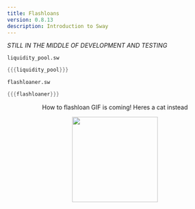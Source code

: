 ```yaml
---
title: Flashloans
version: 0.8.13
description: Introduction to Sway
---
```


*STILL IN THE MIDDLE OF DEVELOPMENT AND TESTING*

`liquidity_pool.sw`

```rust
{{{liquidity_pool}}}
```

`flashloaner.sw`

```rust
{{{flashloaner}}}
```

<p align="center">
How to flashloan GIF is coming! Heres a cat instead
</p>
<p align="center">
    <img src="https://media.giphy.com/media/vFKqnCdLPNOKc/giphy.gif" width="200" height="200" />
</p>